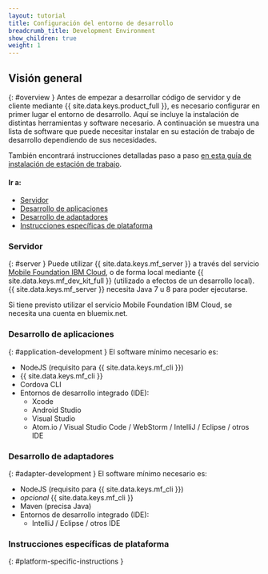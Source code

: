 ```yaml
---
layout: tutorial
title: Configuración del entorno de desarrollo
breadcrumb_title: Development Environment
show_children: true
weight: 1
---
```

<!-- NLS_CHARSET=UTF-8 -->
## Visión general
{: #overview }
Antes de empezar a desarrollar código de servidor y de cliente mediante {{ site.data.keys.product_full }}, es necesario configurar en primer lugar el entorno de desarrollo. Aquí se incluye la instalación de distintas herramientas y software necesario. A continuación se muestra una lista de software que puede necesitar instalar en su estación de trabajo de desarrollo dependiendo de sus necesidades.

También encontrará instrucciones detalladas paso a paso [en esta guía de instalación de estación de trabajo](mobilefirst/installation-guide/).

#### Ir a:

* [Servidor](#server)
* [Desarrollo de aplicaciones](#application-development)
* [Desarrollo de adaptadores](#adapter-development)
* [Instrucciones específicas de plataforma](#platform-specific-instructions)

### Servidor
{: #server }
Puede utilizar {{ site.data.keys.mf_server }} a través del servicio [Mobile Foundation IBM Cloud](../../bluemix/using-mobile-foundation), o de forma local mediante {{ site.data.keys.mf_dev_kit_full }} (utilizado a efectos de un desarrollo local). {{ site.data.keys.mf_server }} necesita Java 7 u 8 para poder ejecutarse.

Si tiene previsto utilizar el servicio Mobile Foundation IBM Cloud, se necesita una cuenta en bluemix.net.

### Desarrollo de aplicaciones
{: #application-development }
El software mínimo necesario es:

* NodeJS (requisito para {{ site.data.keys.mf_cli }})
* {{ site.data.keys.mf_cli }}
* Cordova CLI
* Entornos de desarrollo integrado (IDE):
    - Xcode
    - Android Studio
    - Visual Studio
    - Atom.io / Visual Studio Code / WebStorm / IntelliJ / Eclipse / otros IDE

### Desarrollo de adaptadores
{: #adapter-development }
El software mínimo necesario es:

* NodeJS (requisito para {{ site.data.keys.mf_cli }})
* *opcional* {{ site.data.keys.mf_cli }}
* Maven (precisa Java)
* Entornos de desarrollo integrado (IDE):
    - IntelliJ / Eclipse / otros IDE

### Instrucciones específicas de plataforma
{: #platform-specific-instructions }
